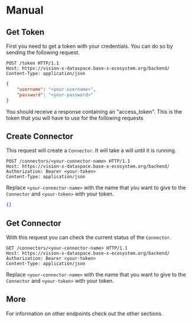 # Manual

## Get Token

First you need to get a token with your credentials. You can do so by sending the following request.

```http
POST /token HTTP/1.1
Host: https://vision-x-dataspace.base-x-ecosystem.org/backend/
Content-Type: application/json
```

```json
{
    "username": "<your-username>", 
    "password": "<your-password>"
}
```

You should receive a response containing an "access_token". This is the token that you will have to use for the following requests


## Create Connector

This request will create a `Connector`. It will take a will until it is running.

```http
POST /connectors/<your-connector-name> HTTP/1.1
Host: https://vision-x-dataspace.base-x-ecosystem.org/backend/
Authorization: Bearer <your-token>
Content-Type: application/json
```

Replace `<your-connector-name>` with the name that you want to give to the `Connector` and `<your-token>` with your token.

```json
{}
```

## Get Connector

With this request you can check the current status of the `Connector`.

```http
GET /connectors/<your-connector-name> HTTP/1.1
Host: https://vision-x-dataspace.base-x-ecosystem.org/backend/
Authorization: Bearer <your-token>
Content-Type: application/json
```

Replace `<your-connector-name>` with the name that you want to give to the `Connector` and `<your-token>` with your token.

## More

For information on other endpoints check out the other sections.
